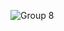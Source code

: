 ![Group 8](https://github.com/jjunseokk/junmovie/assets/87737169/eb6ad96b-0cf6-4ec5-b0ff-c70b2c3c0f2f)
